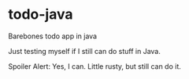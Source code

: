 # todo-java
Barebones todo app in java

Just testing myself if I still can do stuff in Java.

Spoiler Alert: Yes, I can. Little rusty, but still can do it.
